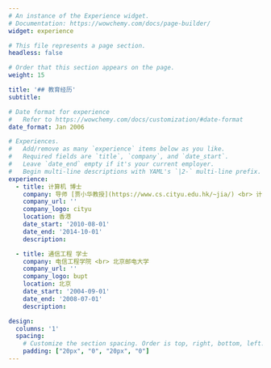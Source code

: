 ```yaml
---
# An instance of the Experience widget.
# Documentation: https://wowchemy.com/docs/page-builder/
widget: experience

# This file represents a page section.
headless: false

# Order that this section appears on the page.
weight: 15

title: '## 教育经历'
subtitle:

# Date format for experience
#   Refer to https://wowchemy.com/docs/customization/#date-format
date_format: Jan 2006

# Experiences.
#   Add/remove as many `experience` items below as you like.
#   Required fields are `title`, `company`, and `date_start`.
#   Leave `date_end` empty if it's your current employer.
#   Begin multi-line descriptions with YAML's `|2-` multi-line prefix.
experience:
  - title: 计算机 博士
    company: 导师 [贾小华教授](https://www.cs.cityu.edu.hk/~jia/) <br> 计算机系 <br> 香港城市大学
    company_url: ''
    company_logo: cityu
    location: 香港
    date_start: '2010-08-01'
    date_end: '2014-10-01'
    description:

  - title: 通信工程 学士
    company: 电信工程学院 <br> 北京邮电大学
    company_url: ''
    company_logo: bupt
    location: 北京
    date_start: '2004-09-01'
    date_end: '2008-07-01'
    description: 

design:
  columns: '1'
  spacing:
    # Customize the section spacing. Order is top, right, bottom, left.
    padding: ["20px", "0", "20px", "0"]
---
```

